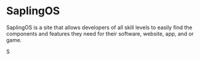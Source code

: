 # SaplingOS
SaplingOS is a site that allows developers of all skill levels to easily find the components and features they need for their software, website, app, and or game.

S
